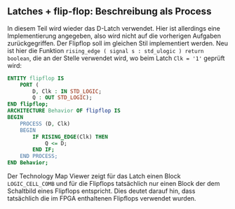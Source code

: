 ## Latches + flip-flop: Beschreibung als Process
In diesem Teil wird wieder das D-Latch verwendet. Hier ist allerdings eine
Implementierung angegeben, also wird nicht auf die vorherigen Aufgaben
zurückgegriffen. Der Flipflop soll im gleichen Stil implementiert werden.
Neu ist hier die Funktion
`rising_edge ( signal s : std_ulogic ) return boolean`, die an der Stelle
verwendet wird, wo beim Latch `Clk = '1'` geprüft wird:

```vhdl
ENTITY flipflop IS
    PORT (
        D, Clk : IN STD_LOGIC;
        Q : OUT STD_LOGIC);
END flipflop;
ARCHITECTURE Behavior OF flipflop IS
BEGIN
    PROCESS (D, Clk)
    BEGIN
        IF RISING_EDGE(Clk) THEN
            Q <= D;
        END IF;
    END PROCESS;
END Behavior;
 ```

 Der Technology Map Viewer zeigt für das Latch einen Block `LOGIC_CELL_COMB`
 und für die Flipflops tatsächlich nur einen Block der dem Schaltbild eines
 Flipflops entspricht. Dies deutet darauf hin, dass tatsächlich die im FPGA
 enthaltenen Flipflops verwendet wurden.
 